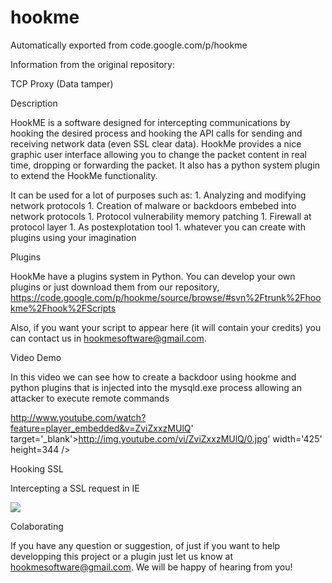 # hookme
Automatically exported from code.google.com/p/hookme


Information from the original repository:

TCP Proxy (Data tamper)

Description

HookME is a software designed for intercepting communications by hooking the desired process and hooking the API calls for sending and receiving network data (even SSL clear data). HookMe provides a nice graphic user interface allowing you to change the packet content in real time, dropping or forwarding the packet. It also has a python system plugin to extend the HookMe functionality.

It can be used for a lot of purposes such as: 1. Analyzing and modifying network protocols 1. Creation of malware or backdoors embebed into network protocols 1. Protocol vulnerability memory patching 1. Firewall at protocol layer 1. As postexplotation tool 1. whatever you can create with plugins using your imagination

Plugins

HookMe have a plugins system in Python. You can develop your own plugins or just download them from our repository, https://code.google.com/p/hookme/source/browse/#svn%2Ftrunk%2Fhookme%2Fhook%2FScripts

Also, if you want your script to appear here (it will contain your credits) you can contact us in hookmesoftware@gmail.com.

Video Demo

In this video we can see how to create a backdoor using hookme and python plugins that is injected into the mysqld.exe process allowing an attacker to execute remote commands

http://www.youtube.com/watch?feature=player_embedded&v=ZviZxxzMUlQ' target='_blank'>http://img.youtube.com/vi/ZviZxxzMUlQ/0.jpg' width='425' height=344 />

Hooking SSL

Intercepting a SSL request in IE

![](http://s10.postimage.org/mr1wslkft/SSL.png)

Colaborating

If you have any question or suggestion, of just if you want to help developping this project or a plugin just let us know at hookmesoftware@gmail.com. We will be happy of hearing from you!
